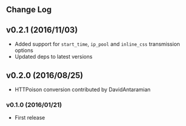 ## Change Log

## v0.2.1 (2016/11/03)
- Added support for `start_time`, `ip_pool` and `inline_css` transmission options 
- Updated deps to latest versions

## v0.2.0 (2016/08/25)
- HTTPoison conversion contributed by DavidAntaramian

### v0.1.0 (2016/01/21)
- First release


